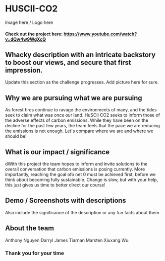 # HUSCII-CO2
Image here / Logo here
#### Check out the project here: https://www.youtube.com/watch?v=dQw4w9WgXcQ

## Whacky description with an intricate backstory to boost our views, and secure that first impression.
Update this section as the challenge progresses. 
Add picture here for sure.

## Why we are pursuing what we are pursuing
As forest fires continue to ravage the environments of many, and the tides seek to claim what was once our land. 
HuSCII CO2 seeks to inform those of the adverse effects of carbon emissions. 
While they have been on the decline for the past few years, the team feels that the pace we are reducing the emissions is not enough.
Let's compare where we are and where we should be!

## What is our impact / significance
dWith this project the team hopes to inform and invite solutions to the overall conversation that carbon emissions is posing currently.
More importantly, reaching the goal ofo net 0 must be achieved first, before we think about becoming fully sustainable. 
Change is slow, but with your help, this just gives us time to better direct our course!

## Demo / Screenshots with descriptions
Also include the significance of the description or any fun facts about them

## About the team
Anthony Nguyen
Darryl  James
Tiarnan Marsten
Xiuxang Wu


### Thank you for your time
